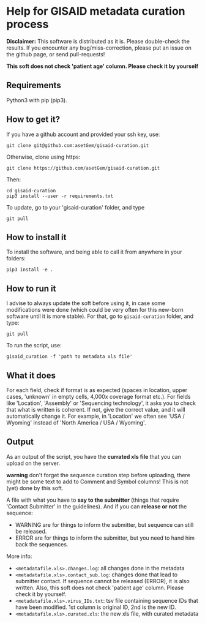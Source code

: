 # Help for GISAID metadata curation process

**Disclaimer:** This software is distributed as it is. Please double-check the results.
If you encounter any bug/miss-correction, please put an issue on the github page, or send pull-requests!

**This soft does not check 'patient age' column. Please check it by yourself**

## Requirements

Python3 with pip (pip3).


## How to get it?

If you have a github account and provided your ssh key, use: 

	git clone git@github.com:asetGem/gisaid-curation.git

Otherwise, clone using https:

	git clone https://github.com/asetGem/gisaid-curation.git

Then:

	cd gisaid-curation
	pip3 install --user -r requirements.txt

To update, go to your 'gisaid-curation' folder, and type
	
	git pull

## How to install it

To install the software, and being able to call it from anywhere in your folders:

	pip3 install -e .


## How to run it

I advise to always update the soft before using it, in case some modifications were done (which could be very often for this 
new-born software until it is more stable). For that, go to `gisaid-curation` folder, and type:

	git pull

To run the script, use:

	gisaid_curation -f 'path to metadata xls file'


## What it does

For each field, check if format is as expected (spaces in location, upper cases, 'unknown' in empty cells, 4,000x coverage format etc.). For fields like 'Location', 'Assembly' or 'Sequencing technology', it asks you to check that what is written is coherent. If not, give the correct value, and it will automatically change it. For example, in 'Location' we often see 'USA / Wyoming' instead of 'North America / USA / Wyoming'.



## Output

As an output of the script, you have the **currated xls file** that you can upload on the server. 

**warning** don't forget the sequence curation step before uploading, there might be some text to add to Comment and Symbol columns! This is not (yet) done by this soft.

A file with what you have to **say to the submitter** (things that require 'Contact Submitter' in the guidelines). And if you can **release or not** the sequence:

- WARNING are for things to inform the submitter, but sequence can still be released.
- ERROR are for things to inform the submitter, but you need to hand him back the sequences.


More info:

- `<metadatafile.xls>.changes.log`: all changes done in the metadata
- `<metadatafile.xls>.contact_sub.log`: changes done that lead to submitter contact. If sequence cannot be released (ERROR), it is also written. Also, this soft does not check 'patient age' column. Please check it by yourself.
- `<metadatafile.xls>.virus_IDs.txt`: tsv file containing sequence IDs that have been modified. 1st column is original ID, 2nd is the new ID.
- `<metadatafile.xls>.curated.xls`: the new xls file, with curated metadata

